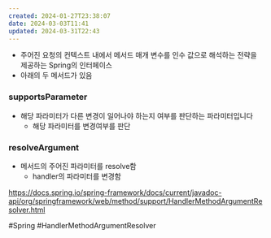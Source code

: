 ```yaml
---
created: 2024-01-27T23:38:07
date: 2024-03-03T11:41
updated: 2024-03-31T22:43
---
```

- 주어진 요청의 컨텍스트 내에서 메서드 매개 변수를 인수 값으로 해석하는 전략을 제공하는 Spring의 인터페이스
- 아래의 두 메서드가 있음

### supportsParameter
- 해당 파라미터가 다른 변경이 일어나야 하는지 여부를 판단하는 파라미터입니다
	- 해당 파라미터를 변경여부를 판단
### resolveArgument
- 메서드의 주어진 파라미터를 resolve함
	- handler의 파라미터를 변경함

https://docs.spring.io/spring-framework/docs/current/javadoc-api/org/springframework/web/method/support/HandlerMethodArgumentResolver.html

#Spring
#HandlerMethodArgumentResolver